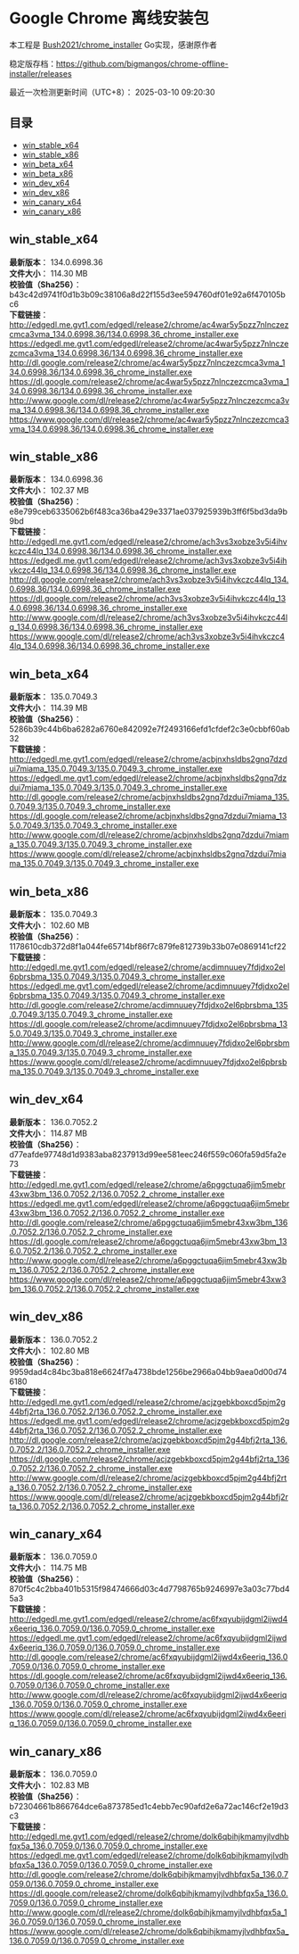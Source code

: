# Google Chrome 离线安装包
本工程是 [Bush2021/chrome_installer](https://github.com/Bush2021/chrome_installer) Go实现，感谢原作者

稳定版存档：<https://github.com/bigmangos/chrome-offline-installer/releases>

最近一次检测更新时间（UTC+8）：
2025-03-10 09:20:30

## 目录
* [win_stable_x64](https://github.com/bigmangos/chrome-offline-installer?tab=readme-ov-file#win_stable_x64)
* [win_stable_x86](https://github.com/bigmangos/chrome-offline-installer?tab=readme-ov-file#win_stable_x86)
* [win_beta_x64](https://github.com/bigmangos/chrome-offline-installer?tab=readme-ov-file#win_beta_x64)
* [win_beta_x86](https://github.com/bigmangos/chrome-offline-installer?tab=readme-ov-file#win_beta_x86)
* [win_dev_x64](https://github.com/bigmangos/chrome-offline-installer?tab=readme-ov-file#win_dev_x64)
* [win_dev_x86](https://github.com/bigmangos/chrome-offline-installer?tab=readme-ov-file#win_dev_x86)
* [win_canary_x64](https://github.com/bigmangos/chrome-offline-installer?tab=readme-ov-file#win_canary_x64)
* [win_canary_x86](https://github.com/bigmangos/chrome-offline-installer?tab=readme-ov-file#win_canary_x86)

## win_stable_x64
**最新版本**： 134.0.6998.36  
**文件大小**： 114.30 MB  
**校验值（Sha256）**： b43c42d9741f0d1b3b09c38106a8d22f155d3ee594760df01e92a6f470105bc6  
**下载链接**：
http://edgedl.me.gvt1.com/edgedl/release2/chrome/ac4war5y5pzz7nlnczezcmca3vma_134.0.6998.36/134.0.6998.36_chrome_installer.exe
https://edgedl.me.gvt1.com/edgedl/release2/chrome/ac4war5y5pzz7nlnczezcmca3vma_134.0.6998.36/134.0.6998.36_chrome_installer.exe
http://dl.google.com/release2/chrome/ac4war5y5pzz7nlnczezcmca3vma_134.0.6998.36/134.0.6998.36_chrome_installer.exe
https://dl.google.com/release2/chrome/ac4war5y5pzz7nlnczezcmca3vma_134.0.6998.36/134.0.6998.36_chrome_installer.exe
http://www.google.com/dl/release2/chrome/ac4war5y5pzz7nlnczezcmca3vma_134.0.6998.36/134.0.6998.36_chrome_installer.exe
https://www.google.com/dl/release2/chrome/ac4war5y5pzz7nlnczezcmca3vma_134.0.6998.36/134.0.6998.36_chrome_installer.exe
## win_stable_x86
**最新版本**： 134.0.6998.36  
**文件大小**： 102.37 MB  
**校验值（Sha256）**： e8e799ceb6335062b6f483ca36ba429e3371ae037925939b3ff6f5bd3da9b9bd  
**下载链接**：
http://edgedl.me.gvt1.com/edgedl/release2/chrome/ach3vs3xobze3v5i4ihvkczc44lq_134.0.6998.36/134.0.6998.36_chrome_installer.exe
https://edgedl.me.gvt1.com/edgedl/release2/chrome/ach3vs3xobze3v5i4ihvkczc44lq_134.0.6998.36/134.0.6998.36_chrome_installer.exe
http://dl.google.com/release2/chrome/ach3vs3xobze3v5i4ihvkczc44lq_134.0.6998.36/134.0.6998.36_chrome_installer.exe
https://dl.google.com/release2/chrome/ach3vs3xobze3v5i4ihvkczc44lq_134.0.6998.36/134.0.6998.36_chrome_installer.exe
http://www.google.com/dl/release2/chrome/ach3vs3xobze3v5i4ihvkczc44lq_134.0.6998.36/134.0.6998.36_chrome_installer.exe
https://www.google.com/dl/release2/chrome/ach3vs3xobze3v5i4ihvkczc44lq_134.0.6998.36/134.0.6998.36_chrome_installer.exe
## win_beta_x64
**最新版本**： 135.0.7049.3  
**文件大小**： 114.39 MB  
**校验值（Sha256）**： 5286b39c44b6ba6282a6760e842092e7f2493166efd1cfdef2c3e0cbbf60ab32  
**下载链接**：
http://edgedl.me.gvt1.com/edgedl/release2/chrome/acbjnxhsldbs2gnq7dzdui7miama_135.0.7049.3/135.0.7049.3_chrome_installer.exe
https://edgedl.me.gvt1.com/edgedl/release2/chrome/acbjnxhsldbs2gnq7dzdui7miama_135.0.7049.3/135.0.7049.3_chrome_installer.exe
http://dl.google.com/release2/chrome/acbjnxhsldbs2gnq7dzdui7miama_135.0.7049.3/135.0.7049.3_chrome_installer.exe
https://dl.google.com/release2/chrome/acbjnxhsldbs2gnq7dzdui7miama_135.0.7049.3/135.0.7049.3_chrome_installer.exe
http://www.google.com/dl/release2/chrome/acbjnxhsldbs2gnq7dzdui7miama_135.0.7049.3/135.0.7049.3_chrome_installer.exe
https://www.google.com/dl/release2/chrome/acbjnxhsldbs2gnq7dzdui7miama_135.0.7049.3/135.0.7049.3_chrome_installer.exe
## win_beta_x86
**最新版本**： 135.0.7049.3  
**文件大小**： 102.60 MB  
**校验值（Sha256）**： 1178610cdb372d8f1a044fe65714bf86f7c879fe812739b33b07e0869141cf22  
**下载链接**：
http://edgedl.me.gvt1.com/edgedl/release2/chrome/acdimnuuey7fdjdxo2el6pbrsbma_135.0.7049.3/135.0.7049.3_chrome_installer.exe
https://edgedl.me.gvt1.com/edgedl/release2/chrome/acdimnuuey7fdjdxo2el6pbrsbma_135.0.7049.3/135.0.7049.3_chrome_installer.exe
http://dl.google.com/release2/chrome/acdimnuuey7fdjdxo2el6pbrsbma_135.0.7049.3/135.0.7049.3_chrome_installer.exe
https://dl.google.com/release2/chrome/acdimnuuey7fdjdxo2el6pbrsbma_135.0.7049.3/135.0.7049.3_chrome_installer.exe
http://www.google.com/dl/release2/chrome/acdimnuuey7fdjdxo2el6pbrsbma_135.0.7049.3/135.0.7049.3_chrome_installer.exe
https://www.google.com/dl/release2/chrome/acdimnuuey7fdjdxo2el6pbrsbma_135.0.7049.3/135.0.7049.3_chrome_installer.exe
## win_dev_x64
**最新版本**： 136.0.7052.2  
**文件大小**： 114.87 MB  
**校验值（Sha256）**： d77eafde97748d1d9383aba8237913d99ee581eec246f559c060fa59d5fa2e73  
**下载链接**：
http://edgedl.me.gvt1.com/edgedl/release2/chrome/a6pggctuqa6jim5mebr43xw3bm_136.0.7052.2/136.0.7052.2_chrome_installer.exe
https://edgedl.me.gvt1.com/edgedl/release2/chrome/a6pggctuqa6jim5mebr43xw3bm_136.0.7052.2/136.0.7052.2_chrome_installer.exe
http://dl.google.com/release2/chrome/a6pggctuqa6jim5mebr43xw3bm_136.0.7052.2/136.0.7052.2_chrome_installer.exe
https://dl.google.com/release2/chrome/a6pggctuqa6jim5mebr43xw3bm_136.0.7052.2/136.0.7052.2_chrome_installer.exe
http://www.google.com/dl/release2/chrome/a6pggctuqa6jim5mebr43xw3bm_136.0.7052.2/136.0.7052.2_chrome_installer.exe
https://www.google.com/dl/release2/chrome/a6pggctuqa6jim5mebr43xw3bm_136.0.7052.2/136.0.7052.2_chrome_installer.exe
## win_dev_x86
**最新版本**： 136.0.7052.2  
**文件大小**： 102.80 MB  
**校验值（Sha256）**： 9959dad4c84bc3ba818e6624f7a4738bde1256be2966a04bb9aea0d00d746180  
**下载链接**：
http://edgedl.me.gvt1.com/edgedl/release2/chrome/acjzgebkboxcd5pjm2g44bfj2rta_136.0.7052.2/136.0.7052.2_chrome_installer.exe
https://edgedl.me.gvt1.com/edgedl/release2/chrome/acjzgebkboxcd5pjm2g44bfj2rta_136.0.7052.2/136.0.7052.2_chrome_installer.exe
http://dl.google.com/release2/chrome/acjzgebkboxcd5pjm2g44bfj2rta_136.0.7052.2/136.0.7052.2_chrome_installer.exe
https://dl.google.com/release2/chrome/acjzgebkboxcd5pjm2g44bfj2rta_136.0.7052.2/136.0.7052.2_chrome_installer.exe
http://www.google.com/dl/release2/chrome/acjzgebkboxcd5pjm2g44bfj2rta_136.0.7052.2/136.0.7052.2_chrome_installer.exe
https://www.google.com/dl/release2/chrome/acjzgebkboxcd5pjm2g44bfj2rta_136.0.7052.2/136.0.7052.2_chrome_installer.exe
## win_canary_x64
**最新版本**： 136.0.7059.0  
**文件大小**： 114.75 MB  
**校验值（Sha256）**： 870f5c4c2bba401b5315f98474666d03c4d7798765b9246997e3a03c77bd45a3  
**下载链接**：
http://edgedl.me.gvt1.com/edgedl/release2/chrome/ac6fxqyubijdgml2ijwd4x6eeriq_136.0.7059.0/136.0.7059.0_chrome_installer.exe
https://edgedl.me.gvt1.com/edgedl/release2/chrome/ac6fxqyubijdgml2ijwd4x6eeriq_136.0.7059.0/136.0.7059.0_chrome_installer.exe
http://dl.google.com/release2/chrome/ac6fxqyubijdgml2ijwd4x6eeriq_136.0.7059.0/136.0.7059.0_chrome_installer.exe
https://dl.google.com/release2/chrome/ac6fxqyubijdgml2ijwd4x6eeriq_136.0.7059.0/136.0.7059.0_chrome_installer.exe
http://www.google.com/dl/release2/chrome/ac6fxqyubijdgml2ijwd4x6eeriq_136.0.7059.0/136.0.7059.0_chrome_installer.exe
https://www.google.com/dl/release2/chrome/ac6fxqyubijdgml2ijwd4x6eeriq_136.0.7059.0/136.0.7059.0_chrome_installer.exe
## win_canary_x86
**最新版本**： 136.0.7059.0  
**文件大小**： 102.83 MB  
**校验值（Sha256）**： b72304661b866764dce6a873785ed1c4ebb7ec90afd2e6a72ac146cf2e19d3c3  
**下载链接**：
http://edgedl.me.gvt1.com/edgedl/release2/chrome/dolk6qbihjkmamyjlvdhbfqx5a_136.0.7059.0/136.0.7059.0_chrome_installer.exe
https://edgedl.me.gvt1.com/edgedl/release2/chrome/dolk6qbihjkmamyjlvdhbfqx5a_136.0.7059.0/136.0.7059.0_chrome_installer.exe
http://dl.google.com/release2/chrome/dolk6qbihjkmamyjlvdhbfqx5a_136.0.7059.0/136.0.7059.0_chrome_installer.exe
https://dl.google.com/release2/chrome/dolk6qbihjkmamyjlvdhbfqx5a_136.0.7059.0/136.0.7059.0_chrome_installer.exe
http://www.google.com/dl/release2/chrome/dolk6qbihjkmamyjlvdhbfqx5a_136.0.7059.0/136.0.7059.0_chrome_installer.exe
https://www.google.com/dl/release2/chrome/dolk6qbihjkmamyjlvdhbfqx5a_136.0.7059.0/136.0.7059.0_chrome_installer.exe
